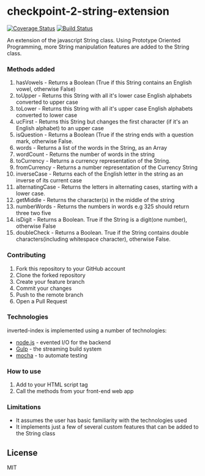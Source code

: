 # checkpoint-2-string-extension
[![Coverage Status](https://coveralls.io/repos/github/andela-aolaniran/checkpoint-2-string-extension/badge.png?branch=develop)](https://coveralls.io/github/andela-aolaniran/checkpoint-2-string-extension?branch=develop) [![Build Status](https://travis-ci.org/andela-aolaniran/checkpoint-2-string-extension.png?branch=develop)](https://travis-ci.org/andela-aolaniran/checkpoint-2-string-extension)

An extension of the javascript String class. Using Prototype Oriented Programming, more String manipulation features
are added to the String class.

### Methods added
1. hasVowels - Returns a Boolean (True if this String contains an English vowel, otherwise False)
2. toUpper - Returns this String with all it's lower case English alphabets converted to upper case
3. toLower - Returns this String with all it's upper case English alphabets converted to lower case
4. ucFirst - Returns this String but changes the first character (if it's an English alphabet) to an upper case
5. isQuestion -  Returns a Boolean (True if the string ends with a question mark, otherwise False.
6. words - Returns a list of the words in the String, as an Array
7. wordCount - Returns the number of words in the string
8. toCurrency - Returns a currency representation of the String.
9. fromCurrency - Returns a number representation of the Currency String
10. inverseCase -  Returns each of the English letter in the string as an inverse of its current case
11. alternatingCase - Returns the letters in alternating cases, starting with a lower case.
12. getMiddle - Returns the character(s) in the middle of the string
13. numberWords - Returns the numbers in words e.g 325 should return three two five
14. isDigit - Returns a Boolean. True if the String is a digit(one number), otherwise False
15. doubleCheck - Returns a Boolean. True if the String contains double characters(including whitespace character), otherwise False.

### Contributing
1. Fork this repository to your GitHub account
2. Clone the forked repository
3. Create your feature branch
4. Commit your changes
5. Push to the remote branch
6. Open a Pull Request

### Technologies
inverted-index is implemented using a number of technologies:
* [node.js] - evented I/O for the backend
* [Gulp] - the streaming build system
* [mocha] - to automate testing

### How to use
1. Add to your HTML script tag
2. Call the methods from your front-end web app

### Limitations
  - It assumes the user has basic familiarity with the technologies used
  - It implements just a few of several custom features that can be added to the String class

License
----

MIT

   [git-repo-url]: <https://github.com/andela-aolaniran/checkpoint-2-string-extension>
   [mocha]: <https://mochajs.org>
   [node.js]: <http://nodejs.org>
   [Gulp]: <http://gulpjs.com>